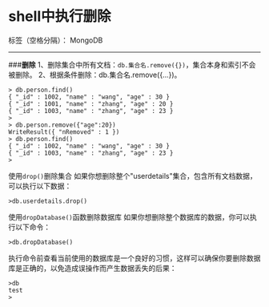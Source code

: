 ﻿# shell中执行删除

标签（空格分隔）： MongoDB

---
###**删除**
1、删除集合中所有文档：`db.集合名.remove({})`，集合本身和索引不会被删除。
2、根据条件删除：db.集合名.remove({...})。
```
> db.person.find()
{ "_id" : 1002, "name" : "wang", "age" : 30 }
{ "_id" : 1001, "name" : "zhang", "age" : 20 }
{ "_id" : 1003, "name" : "zhang", "age" : 23 }
>
> db.person.remove({"age":20})
WriteResult({ "nRemoved" : 1 })
> db.person.find()
{ "_id" : 1002, "name" : "wang", "age" : 30 }
{ "_id" : 1003, "name" : "zhang", "age" : 23 }
>
```
使用`drop()`删除集合
如果你想删除整个"userdetails"集合，包含所有文档数据，可以执行以下数据：
```
>db.userdetails.drop()
```
使用`dropDatabase()`函数删除数据库
如果你想删除整个数据库的数据，你可以执行以下命令：
```
>db.dropDatabase()
```
执行命令前查看当前使用的数据库是一个良好的习惯，这样可以确保你要删除数据库是正确的，以免造成误操作而产生数据丢失的后果：
```
>db
test
>
```








